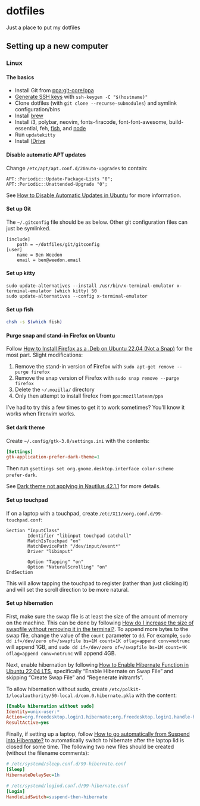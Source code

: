 # dotfiles
Just a place to put my dotfiles

## Setting up a new computer

### Linux

#### The basics

- Install Git from [ppa:git-core/ppa]
- [Generate SSH keys] with `ssh-keygen -C "$(hostname)"`
- Clone dotfiles (with `git clone --recurse-submodules`) and symlink
  configuration/bins
- Install [brew]
- Install i3, polybar, neovim, fonts-firacode, font-font-awesome,
  build-essential, feh, [fish], and [node]
- Run `updatekitty`
- Install [IDrive]

#### Disable automatic APT updates

Change `/etc/apt/apt.conf.d/20auto-upgrades` to contain:

```
APT::Periodic::Update-Package-Lists "0";
APT::Periodic::Unattended-Upgrade "0";
```

See [How to Disable Automatic Updates in Ubuntu] for more information.

#### Set up Git

The `~/.gitconfig` file should be as below. Other git configuration files can
just be symlinked.

```gitconfig
[include]
    path = ~/dotfiles/git/gitconfig
[user]
    name = Ben Weedon
    email = ben@weedon.email
```

#### Set up kitty

```fish
sudo update-alternatives --install /usr/bin/x-terminal-emulator x-terminal-emulator (which kitty) 50
sudo update-alternatives --config x-terminal-emulator
```

#### Set up fish

```bash
chsh -s $(which fish)
```

#### Purge snap and stand-in Firefox on Ubuntu

Follow [How to Install Firefox as a .Deb on Ubuntu 22.04 (Not a Snap)] for the
most part. Slight modifications:

1. Remove the stand-in version of Firefox with `sudo apt-get remove --purge firefox`
2. Remove the snap version of Firefox with `sudo snap remove --purge firefox`
3. Delete the `~/.mozilla/` directory
4. Only then attempt to install firefox from `ppa:mozillateam/ppa`

I’ve had to try this a few times to get it to work sometimes? You’ll know it
works when firenvim works.

#### Set dark theme

Create `~/.config/gtk-3.0/settings.ini` with the contents:

```ini
[Settings]
gtk-application-prefer-dark-theme=1
```

Then run `gsettings set org.gnome.desktop.interface color-scheme prefer-dark`.

See [Dark theme not applying in Nautilus 42.1.1] for more details.

#### Set up touchpad

If on a laptop with a touchpad, create `/etc/X11/xorg.conf.d/99-touchpad.conf`:

```
Section "InputClass"
        Identifier "libinput touchpad catchall"
        MatchIsTouchpad "on"
        MatchDevicePath "/dev/input/event*"
        Driver "libinput"

        Option "Tapping" "on"
        Option "NaturalScrolling" "on"
EndSection
```

This will allow tapping the touchpad to register (rather than just clicking it)
and will set the scroll direction to be more natural.

#### Set up hibernation

First, make sure the swap file is at least the size of the amount of memory on
the machine. This can be done by following [How do I increase the size of
swapfile without removing it in the terminal?]. To append more bytes to the swap
file, change the value of the `count` parameter to `dd`. For example, `sudo dd
if=/dev/zero of=/swapfile bs=1M count=1K oflag=append conv=notrunc` will append
1GB, and `sudo dd if=/dev/zero of=/swapfile bs=1M count=4K oflag=append
conv=notrunc` will append 4GB.

Next, enable hibernation by following [How to Enable Hibernate Function in
Ubuntu 22.04 LTS], specifically “Enable Hibernate on Swap File” and skipping
“Create Swap File” and “Regenerate initramfs”.

To allow hibernation without sudo, create
`/etc/polkit-1/localauthority/50-local.d/com.0.hibernate.pkla` with the content:

```ini
[Enable hibernation without sudo]
Identity=unix-user:*
Action=org.freedesktop.login1.hibernate;org.freedesktop.login1.handle-hibernate-key;org.freedesktop.login1;org.freedesktop.login1.hibernate-multiple-sessions;org.freedesktop.login1.hibernate-ignore-inhibit
ResultActive=yes
```

Finally, if setting up a laptop, follow [How to go automatically from Suspend
into Hibernate?] to automatically switch to hibernate after the laptop lid is
closed for some time. The following two new files should be created (without the
filename comments):

```ini
# /etc/systemd/sleep.conf.d/99-hibernate.conf
[Sleep]
HibernateDelaySec=1h
```

```ini
# /etc/systemd/logind.conf.d/99-hibernate.conf
[Login]
HandleLidSwitch=suspend-then-hibernate
```

<!-- LINKS -->
[node]: https://github.com/nodesource/distributions#installation-instructions
[ppa:git-core/ppa]: https://git-scm.com/download/linux
[IDrive]: https://www.idrivedownloads.com/downloads/linux/download-for-linux/LinuxScripts/IDriveForLinux.zip
[How to Install Firefox as a .Deb on Ubuntu 22.04 (Not a Snap)]: https://www.omgubuntu.co.uk/2022/04/how-to-install-firefox-deb-apt-ubuntu-22-04
[fish]: https://launchpad.net/~fish-shell/+archive/ubuntu/release-3
[Dark theme not applying in Nautilus 42.1.1]: https://www.reddit.com/r/gnome/comments/ukx8k9/dark_theme_not_applying_in_nautilus_4211/
[Error opening terminal: xterm-kitty]: https://www.reddit.com/r/commandline/comments/prenxh/error_opening_terminal_xtermkitty/
[brew]: https://docs.brew.sh/Homebrew-on-Linux
[How do I increase the size of swapfile without removing it in the terminal?]: https://askubuntu.com/questions/927854/how-do-i-increase-the-size-of-swapfile-without-removing-it-in-the-terminal
[How to Enable Hibernate Function in Ubuntu 22.04 LTS]: https://ubuntuhandbook.org/index.php/2021/08/enable-hibernate-ubuntu-21-10/
[How to go automatically from Suspend into Hibernate?]: https://askubuntu.com/questions/12383/how-to-go-automatically-from-suspend-into-hibernate
[How to Disable Automatic Updates in Ubuntu]: https://linuxnightly.com/how-to-disable-automatic-updates-in-ubuntu/
[Generate SSH keys]: https://docs.github.com/en/authentication/connecting-to-github-with-ssh/generating-a-new-ssh-key-and-adding-it-to-the-ssh-agent
